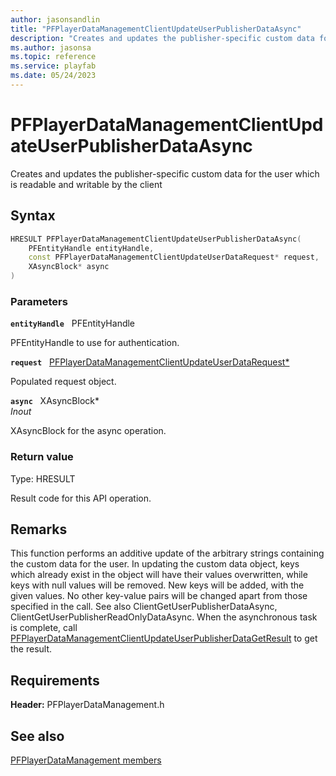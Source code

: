 ```yaml
---
author: jasonsandlin
title: "PFPlayerDataManagementClientUpdateUserPublisherDataAsync"
description: "Creates and updates the publisher-specific custom data for the user which is readable and writable by the client"
ms.author: jasonsa
ms.topic: reference
ms.service: playfab
ms.date: 05/24/2023
---
```


# PFPlayerDataManagementClientUpdateUserPublisherDataAsync  

Creates and updates the publisher-specific custom data for the user which is readable and writable by the client  

## Syntax  
  
```cpp
HRESULT PFPlayerDataManagementClientUpdateUserPublisherDataAsync(  
    PFEntityHandle entityHandle,  
    const PFPlayerDataManagementClientUpdateUserDataRequest* request,  
    XAsyncBlock* async  
)  
```  
  
### Parameters  
  
**`entityHandle`** &nbsp; PFEntityHandle  
  
PFEntityHandle to use for authentication.  
  
**`request`** &nbsp; [PFPlayerDataManagementClientUpdateUserDataRequest*](../../pfplayerdatamanagementtypes/structs/pfplayerdatamanagementclientupdateuserdatarequest.md)  
  
Populated request object.  
  
**`async`** &nbsp; XAsyncBlock*  
*_Inout_*  
  
XAsyncBlock for the async operation.  
  
  
### Return value
Type: HRESULT
  
Result code for this API operation.
  
## Remarks  
  
This function performs an additive update of the arbitrary strings containing the custom data for the user. In updating the custom data object, keys which already exist in the object will have their values overwritten, while keys with null values will be removed. New keys will be added, with the given values. No other key-value pairs will be changed apart from those specified in the call. See also ClientGetUserPublisherDataAsync, ClientGetUserPublisherReadOnlyDataAsync. When the asynchronous task is complete, call [PFPlayerDataManagementClientUpdateUserPublisherDataGetResult](pfplayerdatamanagementclientupdateuserpublisherdatagetresult.md) to get the result.
  
## Requirements  
  
**Header:** PFPlayerDataManagement.h
  
## See also  
[PFPlayerDataManagement members](../pfplayerdatamanagement_members.md)  

  
  
